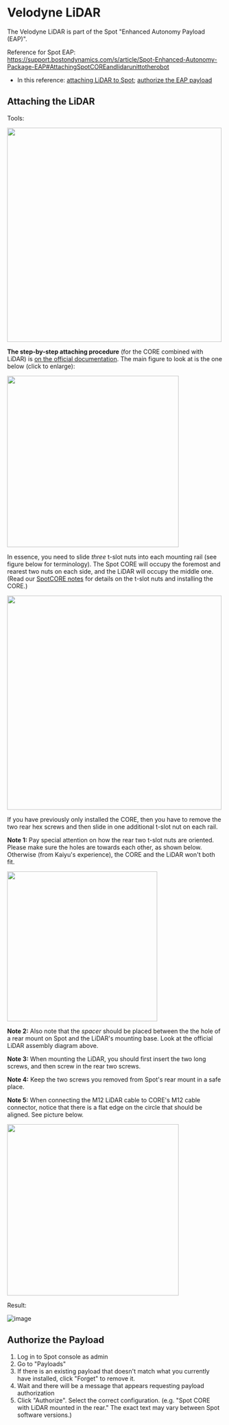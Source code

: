# Velodyne LiDAR

The Velodyne LiDAR is part of the Spot "Enhanced Autonomy Payload (EAP)".

Reference for Spot EAP: https://support.bostondynamics.com/s/article/Spot-Enhanced-Autonomy-Package-EAP#AttachingSpotCOREandlidarunittotherobot
- In this reference: [attaching LiDAR to Spot](https://support.bostondynamics.com/s/article/Spot-Enhanced-Autonomy-Package-EAP#AttachingSpotCOREandlidarunittotherobot);
  [authorize the EAP payload](https://support.bostondynamics.com/s/article/Spot-Enhanced-Autonomy-Package-EAP#AuthorizingtheEAPpayload)

## Attaching the LiDAR

Tools:

<img src='https://user-images.githubusercontent.com/7720184/174318540-e441d3b0-fa8c-4f50-943e-d5bdad5148e7.png' width='500px'>


**The step-by-step attaching procedure** (for the CORE combined with LiDAR) is [on the official documentation](https://support.bostondynamics.com/s/article/Spot-Enhanced-Autonomy-Package-EAP#AttachingSpotCOREandlidarunittotherobot). The main figure to look at is the one below (click to enlarge):

<img src='https://user-images.githubusercontent.com/7720184/174313785-dae1b7b3-45e9-41f4-9cdd-38673690e21f.png' width='400px'>

In essence, you need to slide _three_ t-slot nuts into each mounting rail (see figure below for terminology). The Spot CORE will
occupy the foremost and rearest two nuts on each side, and the LiDAR will occupy the middle one. (Read our [SpotCORE notes](./SpotCORE.md) for details on the t-slot nuts and installing the CORE.)

   <img src='https://user-images.githubusercontent.com/7720184/174300757-dd6024e8-9c68-433d-a478-86457b91a2d6.png' width="500px">
   
If you have previously only installed the CORE, then you have to remove the two rear hex screws and then slide in one additional t-slot nut on each rail.

**Note 1:** Pay special attention on how the rear two t-slot nuts are oriented. Please make sure the holes are towards each other, as shown below. Otherwise (from Kaiyu's experience), the CORE and the LiDAR won't both fit.

   <img src='https://user-images.githubusercontent.com/7720184/174315042-f795cf71-9d10-4f30-9f06-736dd6ca4d48.png' width='350px'>


**Note 2:** Also note that the _spacer_ should be placed between the the hole of a rear mount on Spot and the LiDAR's mounting base. Look at the official LiDAR assembly diagram above.

**Note 3:** When mounting the LiDAR, you should first insert the two long screws, and then screw in the rear two screws.

**Note 4:** Keep the two screws you removed from Spot's rear mount in a safe place.

**Note 5:** When connecting the M12 LiDAR cable to CORE's M12 cable connector, notice that there is a flat edge on the circle that should be aligned. See picture below.

   <img src='https://user-images.githubusercontent.com/7720184/174316850-30de74b9-4017-45c9-8df8-c44926c98b90.png' width='400px'>

Result:

![image](https://user-images.githubusercontent.com/7720184/174323298-9382d706-b22c-44c5-97c5-4225e81b34dc.png)



## Authorize the Payload
1. Log in to Spot console as admin
2. Go to "Payloads"
3. If there is an existing payload that doesn't match what you currently have installed, click "Forget" to remove it.
4. Wait and there will be a message that appears requesting payload authorization
5. Click "Authorize". Select the correct configuration. (e.g. "Spot CORE with LiDAR mounted in the rear." The exact text may vary between Spot software versions.)

